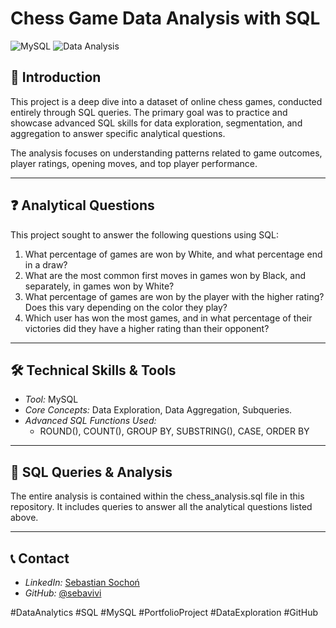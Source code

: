 # Chess Game Data Analysis with SQL

![MySQL](https://img.shields.io/badge/MySQL-005C84?style=for-the-badge&logo=mysql&logoColor=white)
![Data Analysis](https://img.shields.io/badge/Data%20Analysis-Portfolio%20Project-blue?style=for-the-badge)

## 📖 Introduction

This project is a deep dive into a dataset of online chess games, conducted entirely through SQL queries. The primary goal was to practice and showcase advanced SQL skills for data exploration, segmentation, and aggregation to answer specific analytical questions.

The analysis focuses on understanding patterns related to game outcomes, player ratings, opening moves, and top player performance.

---

## ❓ Analytical Questions

This project sought to answer the following questions using SQL:

1.  What percentage of games are won by White, and what percentage end in a draw?
2.  What are the most common first moves in games won by Black, and separately, in games won by White?
3.  What percentage of games are won by the player with the higher rating? Does this vary depending on the color they play?
4.  Which user has won the most games, and in what percentage of their victories did they have a higher rating than their opponent?

---

## 🛠️ Technical Skills & Tools

*   *Tool:* MySQL
*   *Core Concepts:* Data Exploration, Data Aggregation, Subqueries.
*   *Advanced SQL Functions Used:*
    *   ROUND(), COUNT(), GROUP BY, SUBSTRING(), CASE, ORDER BY

---

## 🚀 SQL Queries & Analysis

The entire analysis is contained within the chess_analysis.sql file in this repository. It includes queries to answer all the analytical questions listed above.

---

## 📞 Contact

*   *LinkedIn:* [Sebastian Sochoń](https://www.linkedin.com/in/sebastian-sochon-182849336/)
*   *GitHub:* [@sebavivi](https://github.com/sebavivi)

#DataAnalytics #SQL #MySQL #PortfolioProject #DataExploration #GitHub
